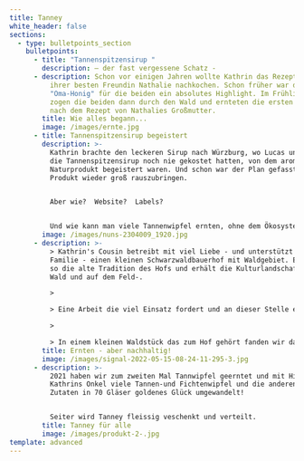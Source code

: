 ```yaml
---
title: Tanney
white_header: false
sections:
  - type: bulletpoints_section
    bulletpoints:
      - title: "Tannenspitzensirup "
        description: – der fast vergessene Schatz -
      - description: Schon vor einigen Jahren wollte Kathrin das Rezept der Großmutter
          ihrer besten Freundin Nathalie nachkochen. Schon früher war der
          "Oma-Honig" für die beiden ein absolutes Highlight. Im Frühling 2019
          zogen die beiden dann durch den Wald und ernteten die ersten Triebe
          nach dem Rezept von Nathalies Großmutter.
        title: Wie alles begann...
        image: /images/ernte.jpg
      - title: Tannenspitzensirup begeistert
        description: >-
          Kathrin brachte den leckeren Sirup nach Würzburg, wo Lucas und Jan,
          die Tannenspitzensirup noch nie gekostet hatten, von dem aromatischen
          Naturprodukt begeistert waren. Und schon war der Plan gefasst, dieses
          Produkt wieder groß rauszubringen. 


          Aber wie?  Website?  Labels?  


          Und wie kann man viele Tannenwipfel ernten, ohne dem Ökosystem oder den Waldbesitzern zu schaden?
        image: /images/nuns-2304009_1920.jpg
      - description: >-
          > Kathrin's Cousin betreibt mit viel Liebe - und unterstützt von der
          Familie - einen kleinen Schwarzwaldbauerhof mit Waldgebiet. Er erhält
          so die alte Tradition des Hofs und erhält die Kulturlandschaft - im
          Wald und auf dem Feld-.

          >

          > Eine Arbeit die viel Einsatz fordert und an dieser Stelle einen riesen Applaus verdient.

          >

          > In einem kleinen Waldstück das zum Hof gehört fanden wir dann unser Erntegebiet.
        title: Ernten - aber nachhaltig!
        image: /images/signal-2022-05-15-08-24-11-295-3.jpg
      - description: >-
          2021 haben wir zum zweiten Mal Tannwipfel geerntet und mit Hilfe von
          Kathrins Onkel viele Tannen-und Fichtenwipfel und die anderen geheimen
          Zutaten in 70 Gläser goldenes Glück umgewandelt!


          Seiter wird Tanney fleissig veschenkt und verteilt.
        title: Tanney für alle
        image: /images/produkt-2-.jpg
template: advanced
---
```

